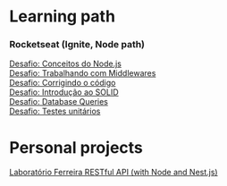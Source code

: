 # Learning path

### Rocketseat (Ignite, Node path)

[Desafio: Conceitos do Node.js](https://github.com/danilloism/desafio01-ignite-nodejs)<br>
[Desafio: Trabalhando com Middlewares](https://github.com/danilloism/desafio02-ignite-nodejs)<br>
[Desafio: Corrigindo o código](https://github.com/danilloism/desafio03-ignite-nodejs)<br>
[Desafio: Introdução ao SOLID](https://github.com/danilloism/desafio04-ignite-nodejs)<br>
[Desafio: Database Queries](https://github.com/danilloism/desafio06-ignite-nodejs)<br>
[Desafio: Testes unitários](https://github.com/danilloism/desafio08-ignite-nodejs)<br>

# Personal projects

[Laboratório Ferreira RESTful API (with Node and Nest.js)](https://github.com/danilloism/laboratorio_ferreira_api)
